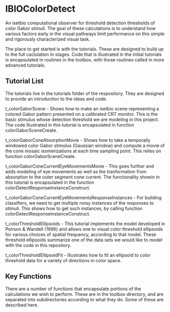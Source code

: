 # IBIOColorDetect

An isetbio computational observer for threshold detection thresholds of color Gabor stimuli.  The goal of these calculations is to understand how various factors early in the visual pathways limit performance on this simple and rigorously characterized visual task.

The place to get started is with the tutorials.  These are designed to build up to the full caclulation in stages.  Code that is illustrated in the initial tutorials is encapsulated in routines in the toolbox, with those routines called in more advanced tutorials.

## Tutorial List

The tutorials live in the tutorials folder of the respository.  They are designed to provide an introduction to the ideas and code.

t_colorGaborScene - Shows how to make an isetbio scene representing a colored Gabor pattern presented on a calibrated CRT monitor.  This is the basic stimulus whose detection threshold we are modeling in this project.  The code illustrated in this tutorial is encapsulated in function colorGaborSceneCreate.

t_colorGaborConeAbsorptionMovie - Shows how to take a temporally windowed color Gabor stimulus (Gaussian window) and compute a movie of the cone mosaic isomerizations at each time sampling point.  This relies on function colorGaborSceneCreate.

t_colorGaborConeCurrentEyeMovementsMovie - This goes further and adds modeling of eye movements as well as the tranformation from absorption to the outer segment cone current.  The functionality showin in this tutorial is encapsulated in the function colorDetectResponseInstanceConstruct.

t_colorGaborConeCurrentEyeMovementsResponseInstances - For building classifiers, we need to get multiple noisy instances of the responses to stimuli.  This shows how to get such instances, by calling function colorDetectResponseInstanceConstruct.

t_colorThresholdEllipsoids - This tutorial implements the model developed in Poirson & Wandell (1996) and allows one to visual color threshold ellipsoids for various choices of spatial frequency, according to that model.  These threshold ellipsoids summarize one of the data sets we would like to model with the code in this repository.

t_colorThresholdEllipsoidFit - Illustrates how to fit an ellipsoid to color threshold data for a variety of directions in color space.

## Key Functions

There are a number of functions that encapsulate portions of the calculations we wish to perform.  These are in the toolbox directory, and are separated into subdirectories according to what they do.  Some of these are described here.